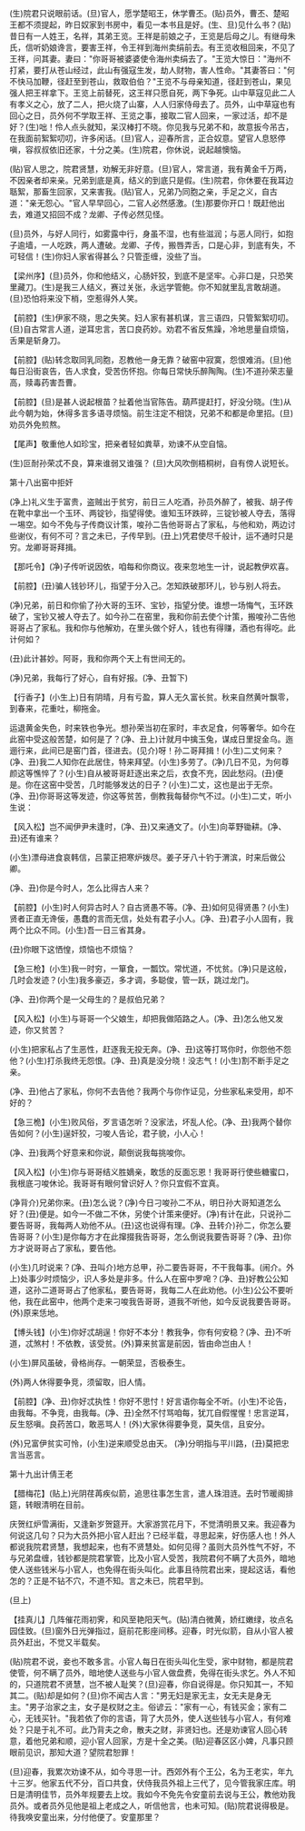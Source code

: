 <!-- { "loadSidebar": true } -->
(生)院君只说眼前话。(旦)官人，愿学楚昭王，休学曹丕。(贴)员外，曹丕、楚昭王都不须提起，昨日奴家到书房中，看见一本书且是好。(生、旦)见什么书？(贴)昔日有一人姓王，名祥，其弟王览。王祥是前娘之子，王览是后母之儿。有继母朱氏，信听奶娘谗言，要害王祥，令王祥到海州卖绢前去。有王览收租回来，不见了王祥，问其妻。妻曰："你哥哥被婆婆使令海州卖绢去了。"王览大惊日："海州不打紧，要打从苍山经过，此山有强寇生发，劫人财物，害人性命。"其妻答曰："何不快马加鞭，径赶至到苍山，救取伯伯？"王览不与母亲知道，径赶到苍山，果见强人把王祥拿下。王览上前替死，这王祥只愿自死，两下争死。山中草寇见此二人有孝义之心，放了二人，把火烧了山寨，人人归家侍母去了。员外，山中草寇也有回心之日，员外何不学取王祥、王览之事，接取二官人回来，一家过活，却不是好？(生)咄！伶人点头就知，呆汉棒打不晓。你见我与兄弟不和，故意扳今吊古，在我面前絮絮叨叨，许多闲话。(旦)官人，迎春所言，正合奴意。望官人息怒停嗔，容叔叔依旧还家，十分之美。(生)院君，你休说，说起越懊恼。

(贴)官人思之，院君贤慧，劝解无非好意。(旦)官人，常言道，我有黄金千万两，不因亲者却来亲。兄弟到底是真，结义的到底只是假。(生)院君，你休要在我耳边聒絮，那畜生回家，又来害我。(贴)官人，兄弟乃同胞之亲，手足之义，自古道："亲无怨心。"官人早早回心，二官人必然感激。(生)那要你开口！既赶他出去，难道又招回不成？龙卿、子传必然见怪。

(旦)员外，与好人同行，如雾露中行，身虽不湿，也有些滋润；与恶人同行，如抱子逾墙，一人吃跌，两人遭破。龙卿、子传，搬唇弄舌，口是心非，到底有失，不可轻信！(生)你妇人家省得甚么？只管歪缠，没些了当。

【梁州序】(旦)员外，你和他结义，心肠奸狡，到底不是坚牢。心非口是，只恐笑里藏刀。(生)是我三人结义，赛过关张，永远学管鲍。你不知就里乱言敢胡道。(旦)恐怕将来没下梢，空惹得外人笑。

【前腔】(生)伊家不晓，思之失笑。妇人家有甚机谋，言三语四，只管絮絮叨叨。(旦)自古常言人道，逆耳忠言，苦口良药妙。劝君不省反焦躁，冷地思量自烦恼，舌果是斩身刀。

【前腔】(贴)转念取同乳同胞，忍教他一身无靠？破窑中寂寞，怨恨难消。(旦)他每日沿街哀告，告人求食，受苦伤怀抱。你每日常快乐醉陶陶。(生)不道孙荣志量高，赎毒药害吾曹。

【前腔】(旦)是甚人说起根苗？扯着他当官陈告。葫芦提赶打，好没分晓。(生)从此今朝为始，休得多言多语寻烦恼。前生注定不相饶，兄弟不和都是命里招。(旦)劝员外免煎熬。

【尾声】敬重他人如珍宝，把亲者轻如粪草，劝谏不从空自恼。

(生)叵耐孙荣忒不良，算来谁弱又谁强？
(旦)大风吹倒梧桐树，自有傍人说短长。

第十八出窑中拒奸

(净上)礼义生于富贵，盗贼出于贫穷，前日三人吃酒，孙员外醉了，被我、胡子传在靴中拿出一个玉环、两锭钞，指望得使。谁知玉环跌碎，三锭钞被人夺去，落得一埸空。如今不免与子传商议计策，唆孙二告他哥哥占了家私，与他和劝，两边讨些谢仪，有何不可？言之未已，子传早到。(丑上)凭君使尽千般计，运不通时只是穷。龙卿哥哥拜揖。

【那吒令】(净)子传听说因依，咱每和你商议。夜来忽地生一计，说起教伊欢喜。

【前腔】(丑)骗人钱钞环儿，指望于分入己。怎知跌破那环儿，钞与别人将去。

(净)兄弟，前日和你偷了孙大哥的玉环、宝钞，指望分使。谁想一场悔气，玉环跌破了，宝钞又被人夺去了。如今孙二在窑里，我和你前去使个计策，搬唆孙二告他哥哥占了家私。我和你与他解劝，在里头做个好人，钱也有得赚，酒也有得吃。此计何如？

(丑)此计甚妙。阿哥，我和你两个天上有世间无的。

(净)兄弟，我每行了好心，自有好报。(净、丑暂下)

【行香子】(小生上)日有阴晴，月有亏盈，算人无久富长贫。秋来自然黄叶飘零，到春来，花重吐，柳拖金。

运退黄金失色，时来铁也争光。想孙荣当初在家时，丰衣足食，何等奢华。如今在此窑中受这般苦楚，如何是了？(净、丑上)计就月中擒玉兔，谋成日里捉金乌。迤逦行来，此间已是窑门首，径进去。(见介)呀！孙二哥拜揖！(小生)二丈何来？(净、丑)我二人知你在此居住，特来拜望。(小生)多劳了。(净)几日不见，为何尊颜这等憔悴了？(小生)自从被哥哥赶逐出来之后，衣食不充，因此愁闷。(丑)便是。你在这窑中受苦，几时能够发达的日子？(小生)二丈，这也是出于无奈。(净、丑)你哥哥这等发迹，你这等贫苦，倒教我每替你气不过。(小生)二丈，听小生说：

【风入松】岂不闻伊尹未逢时，(净、丑)又来通文了。(小生)向莘野锄耕。(净、丑)还有谁来？

(小生)漂母进食哀韩信，吕蒙正把寒炉拨尽。姜子牙八十钓于渭滨，时来后做公卿。

(净、丑)你是今时人，怎么比得古人来？

【前腔】(小生)时人何异古时人？自古贤愚不等。(净、丑)如何见得贤愚？(小生)贤者正直无谗佞，愚蠢的言而无信，处处有君子小人。(净、丑)君子小人固有，我两个比众不同。(小生)吾一日三省其身。

(丑)你眼下这恓惶，烦恼也不烦恼？

【急三枪】(小生)我一时穷，一箪食，一瓢饮。常忧道，不忧贫。(净)只是这般，几时会发迹？(小生)我多豪迈，多才调，多聪俊，管一跃，跳过龙门。

(净、丑)你两个是一父母生的？是叔伯兄弟？

【风入松】(小生)与哥哥一个父娘生，却把我做陌路之人。(净、丑)怎么他又发迹，你又贫苦？

(小生)把家私占了生恶性，赶逐我无投无奔。(净、丑)这等打骂你时，你怨他不怨他？(小生)打杀我终无怨恨。(净、丑)真是没分晓！没志气！(小生)割不断手足之亲。

(净、丑)他占了家私，你何不去告他？我两个与你作证见，分些家私来受用，却不好的？

【急三桅】(小生)败风俗，歹言语怎听？没家法，坏乱人伦。(净、丑)我两个替你告如何？(小生)逞奸狡，刁唆人告论，君子貌，小人心！

(净、丑)我两个好意来和你说，颠倒说我每挑唆你。

【风入松】(小生)你与哥哥结义胜嫡亲，敢恁的反面忘恩！我哥哥行使些糖蜜口，我根底刁唆休论。我哥哥有眼何曾识好人？你只宜假不宜真。

(净背介)兄弟你来。(丑)怎么说？(净)今日刁唆孙二不从，明日孙大哥知道怎么好？(丑)便是。如今一不做二不休，另使个计策来便好。(净)有计在此，只说孙二要告哥哥，我每两人劝他不从。(丑)这也说得有理。(净、丑转介)孙二，你怎么要告哥哥？(小生)是你每方才在此撺掇我告哥哥，怎么倒说我要告哥哥？(净、丑)你方才说哥哥占了家私，要告他。

(小生)几时说来？(净、丑叫介)地方总甲，孙二要告哥哥，不干我每事。(闹介。外上)处事少时烦恼少，识人多处是非多。什么人在窑中罗唣？(净、丑)好教公公知道，这孙二道哥哥占了他家私，要告哥哥，我每二人在此劝他。(小生)公公不要听他，我在此窑中，他两个走来刁唆我告哥哥，道我不听他，如今反说我要告哥哥。(外)原来恁地。

【博头钱】(小生)你好忒胡逞！你好不本分！教我争，你有何安稳？(净、丑)不听道，忒煞村！不依教，该受贫。(外)算来贫富是前因，皆由命岂由人！

(小生)屏风虽破，骨格尚存。一朝荣显，否极泰生。

(外)两人休得要争竞，须留取，旧人情。

【前腔】(净、丑)你好忒执性！你好不思忖！好言语你每全不听。(小生)不论告，由我每。不争竞，由我每。(净、丑)全然不忖骂咱每，犹兀自假惺惺！忠言逆耳，反生怒嗔。良药苦口，敢恶骂人！(外)大家休得要争竞，莫失信，且安分。

(外)兄富伊贫实可怜，(小生)逆来顺受总由天。
(净)分明指与平川路，(丑)莫把忠言当恶言。

第十九出计倩王老

【腊梅花】(贴上)光阴荏苒疾似箭，追思往事怎生言，遣人珠泪涟。去时节暖阁排筵，转眼清明在目前。

庆贺红炉雪满街，又逢新岁贺筵开。大家游赏花月下，不觉清明景又来。我迎春为何说这几句？只为大员外把小官人赶出？已经半载，寻思起来，好伤感人也！外人都说我院君贤慧，我想起来，也有不贤慧处。如何见得？虽则大员外性气不好，不与兄弟盘缠，钱钞都是院君掌管，比及小官人受苦，我院君何不瞒了大员外，暗地使人送些钱米与小官人，也免得在街头叫化。此事且待院君出来，提起这话，看他怎的？正是不钻不穴，不道不知。言之未已，院君早到。

(旦上)

【挂真儿】几阵催花雨初霁，和风至艳阳天气。(贴)清白微黄，娇红嫩绿，妆点名园佳致。(旦)窗外日光弹指过，庭前花影座间移。迎春，时光似箭，自从小官人被员外赶出，不觉又半载矣。

(贴)院君不说，妾也不敢多言。小官人每日在街头叫化生受，家中财物，都是院君使管，何不瞒了员外，暗地使人送些与小官人做盘费，免得在街头求乞。外人不知的，只道院君不贤慧，岂不被人耻笑？(旦)迎春，你自说得是。你只知其一，不知其二。(贴)却是如何？(旦)你不闻古人言："男无妇是家无主，女无夫是身无主。"男子治家之主，女子是权财之主。俗谚云："家有一心，有钱买金；家有二心，无钱买针。"我若依了你的言语，背了大员外，使人送些钱与小官人，有何难处？只是于礼不可。此乃背夫之命，散夫之财，非贤妇也。还是劝谏官人回心转意，着他兄弟和顺，迎小官人回家，方是十全之美。(贴)迎春区区小婢，凡事只顾眼前见识，那知大道？望院君恕罪！

(旦)迎春，我累次劝谏不从，如今寻思一计。西郊外有个王公，名为王老实，年九十三岁。他家五代不分，百口共食，伏侍我员外祖上三代了，见今管我家庄库。明日是清明佳节，员外年规要去上坟。我如今不免先令安童前去说与王公，教他劝我员外。或者员外见他是祖上老成之人，听信他言，也未可知。(贴)院君说得极是。待我唤安童出来，分付他便了。安童那里？

